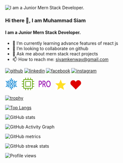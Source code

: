![I am a Junior Mern Stack Developer.](https://scontent.fdac23-1.fna.fbcdn.net/v/t1.6435-9/186506509_2921974861375093_5166798288882247044_n.jpg?_nc_cat=101&ccb=1-5&_nc_sid=174925&_nc_eui2=AeEkS45k8H4xmsQaicstOHqWOitFKDvVqsY6K0UoO9Wqxtt6vLnNcZ-O6EA_Ltxujo7qW3vDPwvSwr86cLjC3XmX&_nc_ohc=Q7odlxclWW4AX8CSN2q&_nc_ht=scontent.fdac23-1.fna&oh=d2ac58e154076783b2f781e03f0adade&oe=61C944AD)
### Hi there 👋, I am Muhammad Siam
#### I am a Junior Mern Stack Developer.


- 🌱 I’m currently learning advance features of react js 
- 👯 I’m looking to collaborate on github 
- 💬 Ask me about mern stack react projects 
- 📫 How to reach me: siyamkenway@gmail.com 


[<img src='https://cdn.jsdelivr.net/npm/simple-icons@3.0.1/icons/github.svg' alt='github' height='40'>](https://github.com/MshSiam)  [<img src='https://cdn.jsdelivr.net/npm/simple-icons@3.0.1/icons/linkedin.svg' alt='linkedin' height='40'>](https://www.linkedin.com/in/muhammad-siam-77703520b/)  [<img src='https://cdn.jsdelivr.net/npm/simple-icons@3.0.1/icons/facebook.svg' alt='facebook' height='40'>](https://www.facebook.com/seam.kenway)  [<img src='https://cdn.jsdelivr.net/npm/simple-icons@3.0.1/icons/instagram.svg' alt='instagram' height='40'>](https://www.instagram.com/siam_kenway/)  

<a href='https://archiveprogram.github.com/'><img src='https://raw.githubusercontent.com/acervenky/animated-github-badges/master/assets/acbadge.gif' width='40' height='40'></a> <a href='https://docs.github.com/en/developers'><img src='https://raw.githubusercontent.com/acervenky/animated-github-badges/master/assets/devbadge.gif' width='40' height='40'></a> <a href='https://github.com/pricing'><img src='https://raw.githubusercontent.com/acervenky/animated-github-badges/master/assets/pro.gif' width='40' height='40'></a> <a href='https://stars.github.com/'><img src='https://raw.githubusercontent.com/acervenky/animated-github-badges/master/assets/starbadge.gif' width='35' height='35'></a> <a href='https://docs.github.com/en/github/supporting-the-open-source-community-with-github-sponsors'><img src='https://raw.githubusercontent.com/acervenky/animated-github-badges/master/assets/sponsorbadge.gif' width='35' height='35'></a> 

[![trophy](https://github-profile-trophy.vercel.app/?username=MshSiam)](https://github.com/ryo-ma/github-profile-trophy)

[![Top Langs](https://github-readme-stats.vercel.app/api/top-langs/?username=MshSiam)](https://github.com/anuraghazra/github-readme-stats)

![GitHub stats](https://github-readme-stats.vercel.app/api?username=MshSiam&show_icons=true&count_private=true)  

![GitHub Activity Graph](https://activity-graph.herokuapp.com/graph?username=MshSiam)  

![GitHub metrics](https://metrics.lecoq.io/MshSiam)  

![GitHub streak stats](https://github-readme-streak-stats.herokuapp.com/?user=MshSiam)  

![Profile views](https://gpvc.arturio.dev/MshSiam)  
